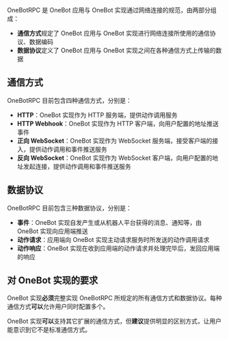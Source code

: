 OneBotRPC 是 OneBot 应用与 OneBot 实现通过网络连接的规范，由两部分组成：

- **通信方式**规定了 OneBot 应用与 OneBot 实现进行网络连接所使用的通信协议、数据编码
- **数据协议**定义了 OneBot 应用与 OneBot 实现之间在各种通信方式上传输的数据

## 通信方式

OneBotRPC 目前包含四种通信方式，分别是：

- **HTTP**：OneBot 实现作为 HTTP 服务端，提供动作调用服务
- **HTTP Webhook**：OneBot 实现作为 HTTP 客户端，向用户配置的地址推送事件
- **正向 WebSocket**：OneBot 实现作为 WebSocket 服务端，接受客户端的接入，提供动作调用和事件推送服务
- **反向 WebSocket**：OneBot 实现作为 WebSocket 客户端，向用户配置的地址发起连接，提供动作调用和事件推送服务

## 数据协议

OneBotRPC 目前包含三种数据协议，分别是：

- **事件**：OneBot 实现自发产生或从机器人平台获得的消息、通知等，由 OneBot 实现向应用端推送
- **动作请求**：应用端向 OneBot 实现主动请求服务时所发送的动作调用请求
- **动作响应**：OneBot 实现在收到应用端的动作请求并处理完毕后，发回应用端的响应

## 对 OneBot 实现的要求

OneBot 实现**必须**完整实现 OneBotRPC 所规定的所有通信方式和数据协议。每种通信方式**可以**允许用户同时配置多个。

OneBot 实现**可以**支持其它扩展的通信方式，但**建议**提供明显的区别方式，让用户能意识到它不是标准通信方式。
